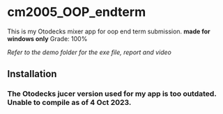 # cm2005_OOP_endterm
This is my Otodecks mixer app for oop end term submission. **made for windows only**
Grade: 100%

*Refer to the demo folder for the exe file, report and video*

## Installation

### The Otodecks jucer version used for my app is too outdated. Unable to compile as of 4 Oct 2023.


